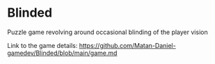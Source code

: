 # Blinded
Puzzle game revolving around occasional blinding of the player vision

Link to the game details: https://github.com/Matan-Daniel-gamedev/Blinded/blob/main/game.md
